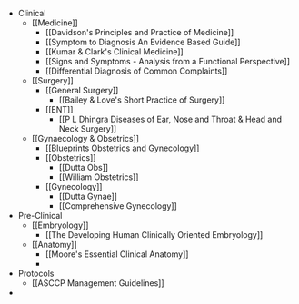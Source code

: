 - Clinical
	- [[Medicine]]
		- [[Davidson's Principles and Practice of Medicine]]
		- [[Symptom to Diagnosis An Evidence Based Guide]]
		- [[Kumar & Clark's Clinical Medicine]]
		- [[Signs and Symptoms - Analysis from a Functional Perspective]]
		- [[Differential Diagnosis of Common Complaints]]
	- [[Surgery]]
		- [[General Surgery]]
			- [[Bailey & Love's Short Practice of Surgery]]
		- [[ENT]]
			- [[P L Dhingra Diseases of Ear, Nose and Throat & Head and Neck Surgery]]
	- [[Gynaecology & Obsetrics]]
		- [[Blueprints Obstetrics and Gynecology]]
		- [[Obstetrics]]
			- [[Dutta Obs]]
			- [[William Obstetrics]]
		- [[Gynecology]]
			- [[Dutta Gynae]]
			- [[Comprehensive Gynecology]]
- Pre-Clinical
	- [[Embryology]]
		- [[The Developing Human Clinically Oriented Embryology]]
	- [[Anatomy]]
		- [[Moore's Essential Clinical Anatomy]]
		-
- Protocols
	- [[ASCCP Management Guidelines]]
-